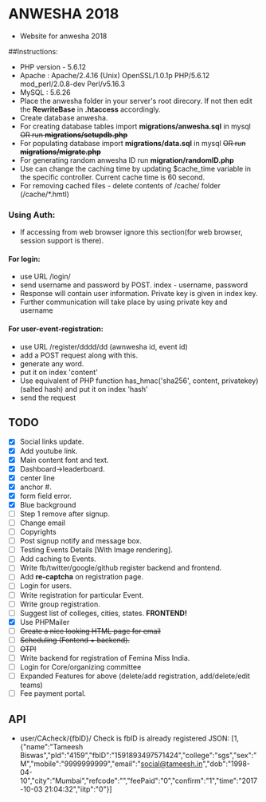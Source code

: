 # ANWESHA 2018
- Website for anwesha 2018

##Instructions:
- PHP version - 5.6.12
- Apache : Apache/2.4.16 (Unix) OpenSSL/1.0.1p PHP/5.6.12 mod_perl/2.0.8-dev Perl/v5.16.3
- MySQL : 5.6.26
- Place the anwesha folder in your server's root direcory. If not then edit the __RewriteBase__ in __.htaccess__ accordingly.
- Create database anwesha.
- For creating database tables import __migrations/anwesha.sql__ in mysql ~~OR run __migrations/setupdb.php__~~
- For populating database import __migrations/data.sql__ in mysql ~~OR run __migrations/migrate.php__~~
- For generating random anwesha ID run __migration/randomID.php__
- Use can change the caching time by updating $cache_time variable in the specific controller. Current cache time is 60 second.
- For removing cached files - delete contents of /cache/ folder (/cache/*.hmtl)

### Using Auth:
- If accessing from web browser ignore this section(for web browser, session support is there).

#### For login:
- use URL /login/
- send username and password by POST. index - username, password
- Response will contain user information. Private key is given in index key.
- Further communication will take place by using private key and username

#### For user-event-registration:
- use URL /register/dddd/dd (awnwesha id, event id)
- add a POST request along with this.
- generate any word.
- put it on index 'content'
- Use equivalent of PHP function has_hmac('sha256', content, privatekey) (salted hash) and put it on index 'hash'
- send the request

## TODO
- [x] Social links update.
- [x] Add youtube link.
- [x] Main content font and text.
- [x] Dashboard->leaderboard.
- [x] center line
- [x] anchor #.
- [x] form field error.
- [x] Blue background
- [ ] Step 1 remove after signup.
- [ ] Change email
- [ ] Copyrights
- [ ] Post signup notify and message box.
- [ ] Testing Events Details [With Image rendering].
- [ ] Add caching to Events.
- [ ] Write fb/twitter/google/github register backend and frontend.
- [ ] Add __re-captcha__ on registration page.
- [ ] Login for users.
- [ ] Write registration for particular Event.
- [ ] Write group registration.
- [ ] Suggest list of colleges, cities, states. __FRONTEND!__
- [x] Use PHPMailer
- [ ] ~~Create a nice looking HTML page for email~~
- [ ] ~~Scheduling (Fontend + backend).~~
- [ ] ~~OTP!~~
- [ ] Write backend for registration of Femina Miss India.
- [ ] Login for Core/organizing committee
- [ ] Expanded Features for above (delete/add registration, add/delete/edit teams)
- [ ] Fee payment portal.

## API
- user/CAcheck/{fbID}/ Check is fbID is already registered
JSON: [1,{"name":"Tameesh Biswas","pId":"4159","fbID":"1591893497571424","college":"sgs","sex":"M","mobile":"9999999999","email":"social@tameesh.in","dob":"1998-04-10","city":"Mumbai","refcode":"","feePaid":"0","confirm":"1","time":"2017-10-03 21:04:32","iitp":"0"}]
